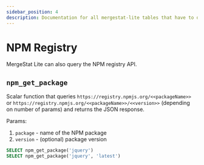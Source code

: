 ```yaml
---
sidebar_position: 4
description: Documentation for all mergestat-lite tables that have to do with NPM API usage.
---
```


# NPM Registry

MergeStat Lite can also query the NPM registry API.

## `npm_get_package`

Scalar function that queries `https://registry.npmjs.org/<<packageName>>` or `https://registry.npmjs.org/<<packageName>>/<<version>>` (depending on number of params)
and returns the JSON response.

Params:
  1. `package` - name of the NPM package
  2. `version` - (optional) package version

```sql
SELECT npm_get_package('jquery')
SELECT npm_get_package('jquery', 'latest')
```
